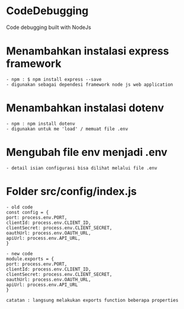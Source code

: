 # CodeDebugging

Code debugging built with NodeJs


# Menambahkan instalasi express framework
    - npm : $ npm install express --save
    - digunakan sebagai dependesi framework node js web application

# Menambahkan instalasi dotenv
    - npm : npm install dotenv
    - digunakan untuk me 'load' / memuat file .env

# Mengubah file env menjadi .env
    - detail isian configurasi bisa dilihat melalui file .env


# Folder src/config/index.js
    
    - old code 
    const config = {
    port: process.env.PORT,
    clientId: process.env.CLIENT_ID,
    clientSecret: process.env.CLIENT_SECRET,
    oauthUrl: process.env.OAUTH_URL,
    apiUrl: process.env.API_URL,
    }

    - new code 
    module.exports = {
    port: process.env.PORT,
    clientId: process.env.CLIENT_ID,
    clientSecret: process.env.CLIENT_SECRET,
    oauthUrl: process.env.OAUTH_URL,
    apiUrl: process.env.API_URL
    }   

    catatan : langsung melakukan exports function beberapa properties